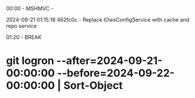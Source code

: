 ﻿00:00 - MSHMVC - 

2024-09-21 01:15:18 462fc0c - Replace IOwsConfigService with cache and repo service


01:20 - BREAK

# git logron --after=2024-09-21-00:00:00 --before=2024-09-22-00:00:00 | Sort-Object
